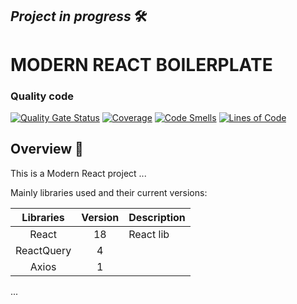 ## *Project in progress* 🛠️

# MODERN REACT BOILERPLATE

### Quality code

[![Quality Gate Status](https://sonarcloud.io/api/project_badges/measure?project=RodrigoRafaelDS_react-boilerplate&metric=alert_status)](https://sonarcloud.io/summary/new_code?id=RodrigoRafaelDS_react-boilerplate)
[![Coverage](https://sonarcloud.io/api/project_badges/measure?project=RodrigoRafaelDS_react-boilerplate&metric=coverage)](https://sonarcloud.io/summary/new_code?id=RodrigoRafaelDS_react-boilerplate)
[![Code Smells](https://sonarcloud.io/api/project_badges/measure?project=RodrigoRafaelDS_react-boilerplate&metric=code_smells)](https://sonarcloud.io/summary/new_code?id=RodrigoRafaelDS_react-boilerplate)
[![Lines of Code](https://sonarcloud.io/api/project_badges/measure?project=RodrigoRafaelDS_react-boilerplate&metric=ncloc)](https://sonarcloud.io/summary/new_code?id=RodrigoRafaelDS_react-boilerplate)

## Overview 📖

This is a Modern React project ...

Mainly libraries used and their current versions:

|  Libraries   | Version | Description |    
|:------------:|:-------:|-------------|
|    React     |   18    | React lib   | 
|  ReactQuery  |    4    |             |
|    Axios     |    1    |             | 

...


